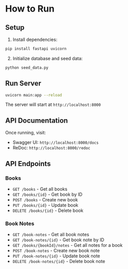 # How to Run

## Setup

1. Install dependencies:
```bash
pip install fastapi uvicorn
```

2. Initialize database and seed data:
```bash
python seed_data.py
```

## Run Server

```bash
uvicorn main:app --reload
```

The server will start at `http://localhost:8000`

## API Documentation

Once running, visit:
- Swagger UI: `http://localhost:8000/docs`
- ReDoc: `http://localhost:8000/redoc`

## API Endpoints

### Books
- `GET /books` - Get all books
- `GET /books/{id}` - Get book by ID
- `POST /books` - Create new book
- `PUT /books/{id}` - Update book
- `DELETE /books/{id}` - Delete book

### Book Notes
- `GET /book-notes` - Get all book notes
- `GET /book-notes/{id}` - Get book note by ID
- `GET /books/{bookId}/notes` - Get all notes for a book
- `POST /book-notes` - Create new book note
- `PUT /book-notes/{id}` - Update book note
- `DELETE /book-notes/{id}` - Delete book note
